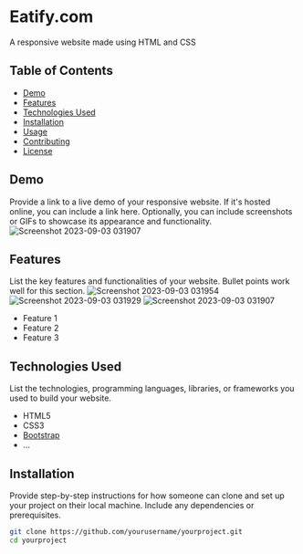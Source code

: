 # Eatify.com
A responsive website made using HTML and CSS

## Table of Contents

- [Demo](#demo)
- [Features](#features)
- [Technologies Used](#technologies-used)
- [Installation](#installation)
- [Usage](#usage)
- [Contributing](#contributing)
- [License](#license)

## Demo

Provide a link to a live demo of your responsive website. If it's hosted online, you can include a link here. Optionally, you can include screenshots or GIFs to showcase its appearance and functionality.
![Screenshot 2023-09-03 031907](https://github.com/Ayush086/Eatify.com/assets/111568550/277c3c15-d23a-4bb5-bf82-29f8f0777e46)

## Features

List the key features and functionalities of your website. Bullet points work well for this section.
![Screenshot 2023-09-03 031954](https://github.com/Ayush086/Eatify.com/assets/111568550/8f211d09-c06c-48b4-acf3-5278fb0ba26f)
![Screenshot 2023-09-03 031929](https://github.com/Ayush086/Eatify.com/assets/111568550/b03f19d1-8dcb-401f-a532-2b26b13be0ef)
![Screenshot 2023-09-03 031907](https://github.com/Ayush086/Eatify.com/assets/111568550/5d10a6ef-36be-4904-868f-d390f6dbac23)

- Feature 1
- Feature 2
- Feature 3

## Technologies Used

List the technologies, programming languages, libraries, or frameworks you used to build your website.

- HTML5
- CSS3
- [Bootstrap](https://getbootstrap.com/)
- ...

## Installation

Provide step-by-step instructions for how someone can clone and set up your project on their local machine. Include any dependencies or prerequisites.

```bash
git clone https://github.com/yourusername/yourproject.git
cd yourproject
